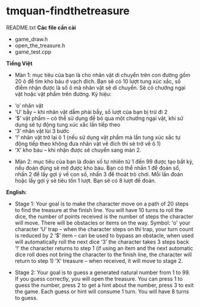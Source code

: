 # tmquan-findthetreasure
README.txt
**Các file cần cài**
- game_draw.h
- open_the_treasure.h
- game_test.cpp

**Tiếng Việt**

- Màn 1: mục tiêu của bạn là cho nhân vật di chuyển trên con đường gồm 20 ô để tìm kho báu ở vạch đích. Bạn sẽ có 10 lượt tung xúc xắc, số điểm nhận được là số ô mà nhân vật sẽ di chuyển. Sẽ có chướng ngại vật hoặc vật phẩm trên đường.
Ký hiệu:
+ ‘o’ nhân vật
+ ‘U’ bẫy – khi nhân vật dẫm phải bẫy, số lượt của bạn bị trừ đi 2
+ ‘$’ vật phẩm – có thể sử dụng để bỏ qua một chướng ngại vật, khi sử dụng sẽ tự động tung xúc xắc lần tiếp theo
+ ‘3’ nhân vật lùi 3 bước
+ ‘!’ nhân vật trở lại ô 1 (nếu sử dụng vật phẩm mà lần tung xúc sắc tự động tiếp theo không đưa nhân vật về đích thì sẽ trở về ô 1)
+ ‘X’ kho báu – khi nhận được sẽ chuyển sang màn 2.

- Màn 2: mục tiêu của bạn là đoán số tự nhiên từ 1 đến 99 được tạo bất kỳ, nếu đoán đúng sẽ mở được kho báu. Bạn có thể nhấn 1 để đoán số, nhấn 2 để lấy gợi ý về con số, nhấn 3 để thoát trò chơi. Mỗi lần đoán hoặc lấy gợi ý sẽ tiêu tốn 1 lượt. Bạn sẽ có 8 lượt để đoán.

**English:**

- Stage 1: Your goal is to make the character move on a path of 20 steps to find the treasure at the finish line. You will have 10 turns to roll the dice, the number of points received is the number of steps the character will move. There will be obstacles or items on the way.
Symbol:
'o' your character
‘U’ trap – when the character steps on thí trap, your turn count is reduced by 2
‘$’ item – can be used to bypass an obstacle, when used will automatically roll the next dice
‘3’ the character takes 3 steps back
‘!’ the character returns to step 1 (if using an item and the next automatic dice roll does not bring the character to the finish line, the character will return to step 1)
‘X’ treasure – when received, it will move to stage 2.

- Stage 2: Your goal is to guess a generated natural number from 1 to 99. If you guess correctly, you will open the treasure. You can press 1 to guess the number, press 2 to get a hint about the number, press 3 to exit the game. Each guess or hint will consume 1 turn. You will have 8 turns to guess.

